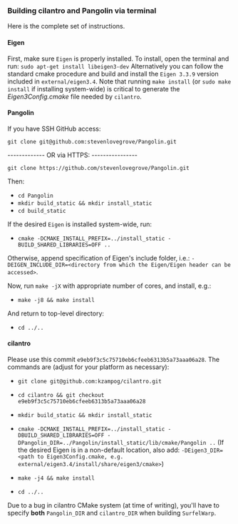 ### Building cilantro and Pangolin via terminal

Here is the complete set of instructions.

#### Eigen
First, make sure `Eigen` is properly installed.
To install, open the terminal and run:
`sudo apt-get install libeigen3-dev`
Alternatively you can follow the standard cmake procedure and build and install the `Eigen 3.3.9` version included in `external/eigen3.4`. Note that running `make install` (or `sudo make install` if installing system-wide) is critical to generate the _Eigen3Config.cmake_ file needed by `cilantro`.

#### Pangolin
If you have SSH GitHub access:

`git clone git@github.com:stevenlovegrove/Pangolin.git`

\------------- OR via HTTPS: ----------------

`git clone https://github.com/stevenlovegrove/Pangolin.git` 

Then:

- `cd Pangolin`
- `mkdir build_static && mkdir install_static`
- `cd build_static`

If the desired `Eigen` is installed system-wide, run:
 
 - `cmake -DCMAKE_INSTALL_PREFIX=../install_static -BUILD_SHARED_LIBRARIES=OFF ..`
 
 Otherwise, append specification of Eigen's include folder, i.e.:
 `-DEIGEN_INCLUDE_DIR=<directory from which the Eigen/Eigen header can be accessed>`.
 
Now, run `make -jX` with appropriate number of cores, and install, e.g.:

- `make -j8 && make install`

And return to top-level directory:

- `cd ../..`
#### cilantro

Please use this commit `e9eb9f3c5c75710eb6cfeeb6313b5a73aaa06a28`. The commands are (adjust for your platform as necessary):

- `git clone git@github.com:kzampog/cilantro.git`
- `cd cilantro && git checkout e9eb9f3c5c75710eb6cfeeb6313b5a73aaa06a28`
- `mkdir build_static && mkdir install_static`
- `cmake -DCMAKE_INSTALL_PREFIX=../install_static -DBUILD_SHARED_LIBRARIES=OFF -DPangolin_DIR=../Pangolin/install_static/lib/cmake/Pangolin ..`
(If the desired Eigen is in a non-default location, also add:  `-DEigen3_DIR=<path to Eigen3Config.cmake, e.g. external/eigen3.4/install/share/eigen3/cmake>`)

- `make -j4 && make install`
- `cd ../..`

Due to a bug in cilantro CMake system (at time of writing), you'll have to specify **both** `Pangolin_DIR` and `cilantro_DIR` when building `SurfelWarp`.
